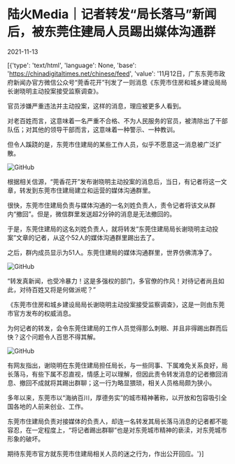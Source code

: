 # 陆火Media｜记者转发“局长落马”新闻后，被东莞住建局人员踢出媒体沟通群

2021-11-13

[{'type': 'text/html', 'language': None, 'base': 'https://chinadigitaltimes.net/chinese/feed', 'value': '11月12日，广东东莞市政府新闻办官方微信公众号“莞香花开”刊发了一则消息《东莞市住房和城乡建设局局长谢晓明主动投案接受监察调查》。

官员涉嫌严重违法并主动投案，这样的消息，理应被更多人看到。

对老百姓而言，这意味着一名严重不合格、不为人民服务的官员，被清除出了干部队伍；对其他的领导干部而言，这意味着一种警示、一种教训。

但令人蹊跷的是，东莞市住建局的某些工作人员，似乎不愿意这一消息被广泛扩散。

![GitHub](https://chinadigitaltimes.net/chinese/files/2021/11/post-673207-618f686a5e4a4.)

根据相关信源，“莞香花开”发布谢晓明主动投案的消息后，当日，有记者将这一文章，转发到东莞市住建局建立和运营的媒体沟通群里。

很快，东莞市住建局负责与媒体沟通的一名刘姓负责人，责令记者将该文从群内“撤回”。但是，微信群里发送超2分钟的消息是无法撤回的。

于是，东莞住建局的这名刘姓负责人，就将转发“东莞住建局局长谢晓明主动投案”文章的记者，从这个52人的媒体沟通群里踢出去了。

之后，群内成员显示为51人。东莞住建局的媒体沟通群里，世界仿佛清净了。

![GitHub](https://chinadigitaltimes.net/chinese/files/2021/11/post-673207-618f686a67ddf.)

“转发真新闻，也受冷暴力！这是多强权的部门，多官僚的作风！对待记者尚且如此，对待百姓又将是何做派呢？”

《东莞市住房和城乡建设局局长谢晓明主动投案接受监察调查》，这是一则由东莞市官方发布的权威消息。

为何记者的转发，会令东莞住建局的工作人员觉得那么刺眼、并且非得踢出群而后快？这个问题令人百思不得其解。

![GitHub](https://chinadigitaltimes.net/chinese/files/2021/11/post-673207-618f686a76701.)

有网友指出，谢晓明在东莞住建局担任局长，与一些同事、下属难免关系良好，局长落马，有些下属不忍直视，情感上可以理解，但因此责令转发消息的记者撤回消息、撤回不成就将其踢出群聊；这一行为略显猥琐，相关人员格局颇为狭小。

多年以来，东莞市以“海纳百川，厚德务实”的城市精神著称，以开放和包容吸引全国各地的人前来创业、工作。

东莞市住建局负责对接媒体的负责人，却连一名转发其局长落马消息的记者都不能容忍，在一定程度上，“将记者踢出群聊”也是对东莞城市精神的亵渎，对东莞城市形象的破坏。

期待东莞市官方就东莞市住建局相关人员的迷之行为，作出公开回应。'}]